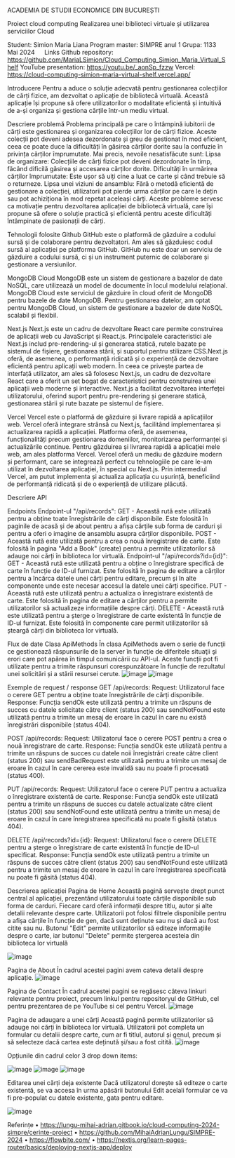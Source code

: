 ACADEMIA DE STUDII ECONOMICE DIN BUCUREȘTI

Proiect cloud computing
Realizarea unei biblioteci virtuale și utilizarea serviciilor Cloud

Student: Simion Maria Liana
Program master: SIMPRE anul 1
Grupa: 1133
Mai 2024
 
Links
Github repository:
https://github.com/MariaLSimion/Cloud_Computing_Simion_Maria_Virtual_Shelf
YouTube presentation:
https://youtu.be/_aonSp_fzzw 
Vercel:
https://cloud-computing-simion-maria-virtual-shelf.vercel.app/   

Introducere
Pentru a aduce o soluție adecvată pentru gestionarea colecțiilor de cărți fizice, am dezvoltat o aplicație de bibliotecă virtuală. Această aplicație își propune să ofere utilizatorilor o modalitate eficientă și intuitivă de a-și organiza și gestiona cărțile într-un mediu virtual.

Descriere problemă
Problema principală pe care o întâmpină iubitorii de cărți este gestionarea și organizarea colecțiilor lor de cărți fizice. Aceste colecții pot deveni adesea dezordonate și greu de gestionat în mod eficient, ceea ce poate duce la dificultăți în găsirea cărților dorite sau la confuzie în privința cărților împrumutate.
Mai precis, nevoile nesatisfăcute sunt:
Lipsa de organizare: Colecțiile de cărți fizice pot deveni dezordonate în timp, făcând dificilă găsirea și accesarea cărților dorite.
Dificultăți în urmărirea cărților împrumutate: Este ușor să uiți cine a luat ce carte și când trebuie să o returneze.
Lipsa unei viziuni de ansamblu: Fără o metodă eficientă de gestionare a colecției, utilizatorii pot pierde urma cărților pe care le dețin sau pot achiziționa în mod repetat aceleași cărți.
Aceste probleme servesc ca motivație pentru dezvoltarea aplicației de bibliotecă virtuală, care își propune să ofere o soluție practică și eficientă pentru aceste dificultăți întâmpinate de pasionații de cărți.

Tehnologii folosite
Github
GitHub este o platformă de găzduire a codului sursă și de colaborare pentru dezvoltatori. Am ales să găzduiesc codul sursă al aplicației pe platforma GitHub. GitHub nu este doar un serviciu de găzduire a codului sursă, ci și un instrument puternic de colaborare și gestionare a versiunilor. 

MongoDB Cloud
MongoDB este un sistem de gestionare a bazelor de date NoSQL, care utilizează un model de documente în locul modelului relațional. MongoDB Cloud este serviciul de găzduire în cloud oferit de MongoDB pentru bazele de date MongoDB. Pentru gestionarea datelor, am optat pentru MongoDB Cloud, un sistem de gestionare a bazelor de date NoSQL scalabil și flexibil. 

Next.js
Next.js este un cadru de dezvoltare React care permite construirea de aplicații web cu JavaScript și React.js. Principalele caracteristici ale Next.js includ pre-rendering-ul și generarea statică, rutele bazate pe sistemul de fișiere, gestionarea stării, și suportul pentru stilizare CSS.Next.js oferă, de asemenea, o performanță ridicată și o experiență de dezvoltare eficientă pentru aplicații web modern.
În ceea ce privește partea de interfață utilizator, am ales să folosesc Next.js, un cadru de dezvoltare React care a oferit un set bogat de caracteristici pentru construirea unei aplicații web moderne și interactive. Next.js a facilitat dezvoltarea interfeței utilizatorului, oferind suport pentru pre-rendering și generare statică, gestionarea stării și rute bazate pe sistemul de fișiere. 

Vercel
Vercel este o platformă de găzduire și livrare rapidă a aplicațiilor web. Vercel oferă integrare strânsă cu Next.js, facilitând implementarea și actualizarea rapidă a aplicației. Platforma oferă, de asemenea, funcționalități precum gestionarea domeniilor, monitorizarea performanței și actualizările continue. Pentru găzduirea și livrarea rapidă a aplicației mele web, am ales platforma Vercel. Vercel oferă un mediu de găzduire modern și performant, care se integrează perfect cu tehnologiile pe care le-am utilizat în dezvoltarea aplicației, în special cu Next.js. Prin intermediul Vercel, am putut implementa și actualiza aplicația cu ușurință, beneficiind de performanță ridicată și de o experiență de utilizare plăcută.

Descriere API

Endpoints
Endpoint-ul "/api/records":
GET - Această rută este utilizată pentru a obține toate înregistrările de cărți disponibile. Este folosită în paginile de acasă și de about pentru a afișa cărțile sub forma de carduri și pentru a oferi o imagine de ansamblu asupra cărților disponibile.
POST - Această rută este utilizată pentru a crea o nouă înregistrare de carte. Este folosită în pagina "Add a Book" (create) pentru a permite utilizatorilor să adauge noi cărți în biblioteca lor virtuală.
Endpoint-ul "/api/records?id={id}":
GET - Această rută este utilizată pentru a obține o înregistrare specifică de carte în funcție de ID-ul furnizat. Este folosită în pagina de editare a cărților pentru a încărca datele unei cărți pentru editare, precum și în alte componente unde este necesar accesul la datele unei cărți specifice.
PUT - Această rută este utilizată pentru a actualiza o înregistrare existentă de carte. Este folosită în pagina de editare a cărților pentru a permite utilizatorilor să actualizeze informațiile despre cărți.
DELETE - Această rută este utilizată pentru a șterge o înregistrare de carte existentă în funcție de ID-ul furnizat. Este folosită în componente care permit utilizatorilor să șteargă cărți din biblioteca lor virtuală.

Flux de date
Clasa ApiMethods
În clasa ApiMethods avem o serie de funcţii ce gestionează răspunsurile de la server în funcţie de diferitele situaţii şi erori care pot apărea în timpul comunicării cu API-ul. Aceste funcții pot fi utilizate pentru a trimite răspunsuri corespunzătoare în funcție de rezultatul unei solicitări și a stării resursei cerute.
![image](https://github.com/MariaLSimion/Cloud_Computing_Simion_Maria_Virtual_Shelf/assets/109346033/44aa5c16-62f4-46cb-b702-771a78e8bdb0)
![image](https://github.com/MariaLSimion/Cloud_Computing_Simion_Maria_Virtual_Shelf/assets/109346033/58f1659d-727c-4b80-96da-29c42052c103)

Exemple de request / response
GET /api/records:
Request: Utilizatorul face o cerere GET pentru a obține toate înregistrările de cărți disponibile.
Response: Funcția sendOk este utilizată pentru a trimite un răspuns de succes cu datele solicitate către client (status 200) sau sendNotFound este utilizată pentru a trimite un mesaj de eroare în cazul în care nu există înregistrări disponibile (status 404).

POST /api/records:
Request: Utilizatorul face o cerere POST pentru a crea o nouă înregistrare de carte.
Response: Funcția sendOk este utilizată pentru a trimite un răspuns de succes cu datele noii înregistrări create către client (status 200) sau sendBadRequest este utilizată pentru a trimite un mesaj de eroare în cazul în care cererea este invalidă sau nu poate fi procesată (status 400).

PUT /api/records:
Request: Utilizatorul face o cerere PUT pentru a actualiza o înregistrare existentă de carte.
Response: Funcția sendOk este utilizată pentru a trimite un răspuns de succes cu datele actualizate către client (status 200) sau sendNotFound este utilizată pentru a trimite un mesaj de eroare în cazul în care înregistrarea specificată nu poate fi găsită (status 404).

DELETE /api/records?id={id}:
Request: Utilizatorul face o cerere DELETE pentru a șterge o înregistrare de carte existentă în funcție de ID-ul specificat.
Response: Funcția sendOk este utilizată pentru a trimite un răspuns de succes către client (status 200) sau sendNotFound este utilizată pentru a trimite un mesaj de eroare în cazul în care înregistrarea specificată nu poate fi găsită (status 404).

Descrierea aplicației
Pagina de Home
Această pagină servește drept punct central al aplicației, prezentând utilizatorului toate cărțile disponibile sub forma de carduri. Fiecare card oferă informații despre titlu, autor și alte detalii relevante despre carte.
Utilizatorii pot folosi filtrele disponibile pentru a afișa cărțile în funcție de gen, dacă sunt deținute sau nu și dacă au fost citite sau nu. Butonul "Edit" permite utilizatorilor să editeze informațiile despre o carte, iar butonul "Delete" permite ștergerea acesteia din biblioteca lor virtuală

 ![image](https://github.com/MariaLSimion/Cloud_Computing_Simion_Maria_Virtual_Shelf/assets/109346033/f4d0c114-ed0b-4e41-8fa1-6b64d39e97df)

Pagina de About
În cadrul acestei pagini avem cateva detalii despre aplicație.
 ![image](https://github.com/MariaLSimion/Cloud_Computing_Simion_Maria_Virtual_Shelf/assets/109346033/7a22e554-da39-4a79-9e03-9b9eded7cf3b)

Pagina de Contact
În cadrul acestei pagini se regăsesc câteva linkuri relevante pentru proiect, precum linkul pentru repositoryul de GitHub, cel pentru prezentarea de pe YouTube si cel pentru Vercel. 
 ![image](https://github.com/MariaLSimion/Cloud_Computing_Simion_Maria_Virtual_Shelf/assets/109346033/09b46085-a87a-4d57-9a6a-38e263774e3f)

Pagina de adaugare a unei cărți
Această pagină permite utilizatorilor să adauge noi cărți în biblioteca lor virtuală. Utilizatorii pot completa un formular cu detalii despre carte, cum ar fi titlul, autorul și genul, precum și să selecteze dacă cartea este deținută și/sau a fost citită.
 ![image](https://github.com/MariaLSimion/Cloud_Computing_Simion_Maria_Virtual_Shelf/assets/109346033/1d953b20-b041-4bd3-8e8f-3e36ee379695)

Opțiunile din cadrul celor 3 drop down items:

![image](https://github.com/MariaLSimion/Cloud_Computing_Simion_Maria_Virtual_Shelf/assets/109346033/b26fc16f-6d5a-4910-842e-5b52db13421c)
![image](https://github.com/MariaLSimion/Cloud_Computing_Simion_Maria_Virtual_Shelf/assets/109346033/2777cbfb-d4c7-4608-b480-3c5abae910dd)
![image](https://github.com/MariaLSimion/Cloud_Computing_Simion_Maria_Virtual_Shelf/assets/109346033/de0dbc70-9f5a-4baf-a996-74a144d0058e)

Editarea unei cărți deja existente
Dacă utilizatorul dorește să editeze o carte existentă, se va accesa în urma apăsării butonului Edit acelali formular ce va fi pre-populat cu datele existente, gata pentru editare.
 
![image](https://github.com/MariaLSimion/Cloud_Computing_Simion_Maria_Virtual_Shelf/assets/109346033/b0e8d718-f6b7-4313-b935-32bf7c241d8d)


Referințe
•	https://lungu-mihai-adrian.gitbook.io/cloud-computing-2024-simpre/cerinte-proiect 
•	https://github.com/MihaiAdrianLungu/SIMPRE-2024 
•	https://flowbite.com/ 
•	https://nextjs.org/learn-pages-router/basics/deploying-nextjs-app/deploy  

